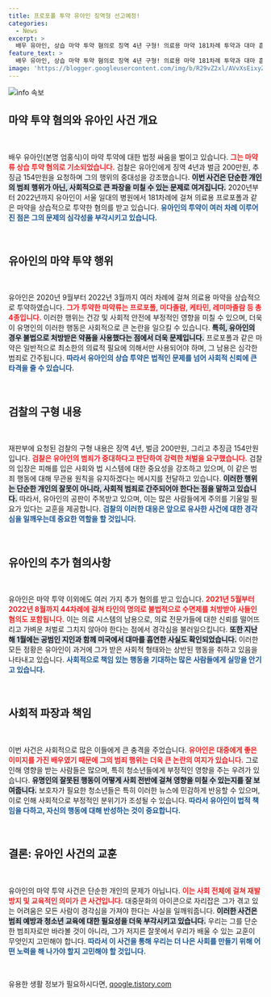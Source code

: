 ```yaml
---
title: 프로포폴 투약 유아인 징역형 선고예정!
categories:
  - News
excerpt: >
  배우 유아인, 상습 마약 투약 혐의로 징역 4년 구형! 의료용 마약 181차례 투약과 대마 흡연 등 검찰의 엄중한 처벌 촉구. 그의 충격적인 범죄 행위에 대한 재판 결과는? 클릭하여 자세한 내용을 확인하세요!
feature_text: >
  배우 유아인, 상습 마약 투약 혐의로 징역 4년 구형! 의료용 마약 181차례 투약과 대마 흡연 등 검찰의 엄중한 처벌 촉구. 그의 충격적인 범죄 행위에 대한 재판 결과는? 클릭하여 자세한 내용을 확인하세요!
image: 'https://blogger.googleusercontent.com/img/b/R29vZ2xl/AVvXsEixyZcFfHzMRdzZMjFBmAUKJYCLCGyLL1o632UiGVXcaFdKo_bkvkuCioo0uUKlGfBVcT3P84aROyZIXSBEx3Aw5nCQ3pTgDom1WDC4m8eifvWiAmWEEVb4x6G_l8C0QH225ldMjyaFvpxGEBGNO37VmDTDMHGhJPq73UglMfDca1-0aw/s1600/blogspot.png'
---
```


<p><img src="https://blogger.googleusercontent.com/img/b/R29vZ2xl/AVvXsEixyZcFfHzMRdzZMjFBmAUKJYCLCGyLL1o632UiGVXcaFdKo_bkvkuCioo0uUKlGfBVcT3P84aROyZIXSBEx3Aw5nCQ3pTgDom1WDC4m8eifvWiAmWEEVb4x6G_l8C0QH225ldMjyaFvpxGEBGNO37VmDTDMHGhJPq73UglMfDca1-0aw/s1600/blogspot.png" alt="info 속보" /></p>

<h2 data-ke-size="size26">마약 투약 혐의와 유아인 사건 개요</h2>

<p data-ke-size="size16">&nbsp;</p>

<p>배우 유아인(본명 엄홍식)이 마약 투약에 대한 법정 싸움을 벌이고 있습니다. <b><span style="color: #ee2323;">그는 마약류 상습 투약 혐의로 기소되었습니다.</span></b> 검찰은 유아인에게 징역 4년과 벌금 200만원, 추징금 154만원을 요청하며 그의 행위의 중대성을 강조했습니다. <b><span style="background-color: #21538527;">이번 사건은 단순한 개인의 범죄 행위가 아닌, 사회적으로 큰 파장을 미칠 수 있는 문제로 여겨집니다.</span></b> 2020년부터 2022년까지 유아인이 서울 일대의 병원에서 181차례에 걸쳐 의료용 프로포폴과 같은 마약을 상습적으로 투약한 혐의를 받고 있습니다. <b><span style="color: #1a5490;">유아인의 투약이 여러 차례 이루어진 점은 그의 문제의 심각성을 부각시키고 있습니다.</span></b></p>

<p data-ke-size="size16">&nbsp;</p>

<h2 data-ke-size="size26">유아인의 마약 투약 행위</h2>

<p data-ke-size="size16">&nbsp;</p>

<p>유아인은 2020년 9월부터 2022년 3월까지 여러 차례에 걸쳐 의료용 마약을 상습적으로 투약하였습니다. <b><span style="color: #ee2323;">그가 투약한 마약류는 프로포폴, 미다졸람, 케타민, 레미마졸람 등 총 4종입니다.</span></b> 이러한 행위는 건강 및 사회적 안전에 부정적인 영향을 미칠 수 있으며, 더욱이 유명인의 이러한 행동은 사회적으로 큰 논란을 일으킬 수 있습니다. <b><span style="background-color: #21538527;">특히, 유아인의 경우 불법으로 처방받은 약품을 사용했다는 점에서 더욱 문제입니다.</span></b> 프로포폴과 같은 마약은 일반적으로 최소한의 의료적 필요에 의해서만 사용되어야 하며, 그 남용은 심각한 범죄로 간주됩니다. <b><span style="color: #1a5490;">따라서 유아인의 상습 투약은 법적인 문제를 넘어 사회적 신뢰에 큰 타격을 줄 수 있습니다.</span></b></p>

<p data-ke-size="size16">&nbsp;</p>

<h2 data-ke-size="size26">검찰의 구형 내용</h2>

<p data-ke-size="size16">&nbsp;</p>

<p>재판부에 요청된 검찰의 구형 내용은 징역 4년, 벌금 200만원, 그리고 추징금 154만원입니다. <b><span style="color: #ee2323;">검찰은 유아인의 범죄가 중대하다고 판단하여 강력한 처벌을 요구했습니다.</span></b> 검찰의 입장은 피해를 입은 사회와 법 시스템에 대한 중요성을 강조하고 있으며, 이 같은 범죄 행동에 대해 무관용 원칙을 유지하겠다는 메시지를 전달하고 있습니다. <b><span style="background-color: #21538527;">이러한 행위는 단순한 개인의 잘못이 아니라, 사회적 범죄로 간주되어야 한다는 점을 말하고 있습니다.</span></b> 따라서, 유아인의 공판이 주목받고 있으며, 이는 많은 사람들에게 주의를 기울일 필요가 있다는 교훈을 제공합니다. <b><span style="color: #1a5490;">검찰의 이러한 대응은 앞으로 유사한 사건에 대한 경각심을 일깨우는데 중요한 역할을 할 것입니다.</span></b></p>

<p data-ke-size="size16">&nbsp;</p>

<h2 data-ke-size="size26">유아인의 추가 혐의사항</h2>

<p data-ke-size="size16">&nbsp;</p>

<p>유아인은 마약 투약 이외에도 여러 가지 추가 혐의를 받고 있습니다. <b><span style="color: #ee2323;">2021년 5월부터 2022년 8월까지 44차례에 걸쳐 타인의 명의로 불법적으로 수면제를 처방받아 사들인 혐의도 포함됩니다.</span></b> 이는 의료 시스템의 남용으로, 의료 전문가들에 대한 신뢰를 떨어뜨리고 가벼운 처벌로 그치지 않아야 한다는 점에서 경각심을 불러일으킵니다. <b><span style="background-color: #21538527;">또한 지난해 1월에는 공범인 지인과 함께 미국에서 대마를 흡연한 사실도 확인되었습니다.</span></b> 이러한 모든 정황은 유아인이 과거에 그가 받은 사회적 형태와는 상반된 행동을 취하고 있음을 나타내고 있습니다. <b><span style="color: #1a5490;">사회적으로 책임 있는 행동을 기대하는 많은 사람들에게 실망을 안기고 있습니다.</span></b></p>

<p data-ke-size="size16">&nbsp;</p>

<h2 data-ke-size="size26">사회적 파장과 책임</h2>

<p data-ke-size="size16">&nbsp;</p>

<p>이번 사건은 사회적으로 많은 이들에게 큰 충격을 주었습니다. <b><span style="color: #ee2323;">유아인은 대중에게 좋은 이미지를 가진 배우였기 때문에 그의 범죄 행위는 더욱 큰 논란의 여지가 있습니다.</span></b> 그로 인해 영향을 받는 사람들은 많으며, 특히 청소년들에게 부정적인 영향을 주는 우려가 있습니다. <b><span style="background-color: #21538527;">유명인의 잘못된 행동이 어떻게 사회 전반에 걸쳐 영향을 미칠 수 있는지를 잘 보여줍니다.</span></b> 보호자가 필요한 청소년들은 특히 이러한 뉴스에 민감하게 반응할 수 있으며, 이로 인해 사회적으로 부정적인 분위기가 조성될 수 있습니다. <b><span style="color: #1a5490;">따라서 유아인이 법적 책임을 다하고, 자신의 행동에 대해 반성하는 것이 중요합니다.</span></b></p>

<p data-ke-size="size16">&nbsp;</p>

<h2 data-ke-size="size26">결론: 유아인 사건의 교훈</h2>

<p data-ke-size="size16">&nbsp;</p>

<p>유아인의 마약 투약 사건은 단순한 개인의 문제가 아닙니다. <b><span style="color: #ee2323;">이는 사회 전체에 걸쳐 재발방지 및 교육적인 의미가 큰 사건입니다.</span></b> 대중문화의 아이콘으로 자리잡은 그가 겪고 있는 어려움은 모든 사람이 경각심을 가져야 한다는 사실을 일깨워줍니다. <b><span style="background-color: #21538527;">이러한 사건은 범죄 예방과 청소년 교육에 대한 필요성을 더욱 부각시키고 있습니다.</span></b> 우리는 그를 단순한 범죄자로만 바라볼 것이 아니라, 그가 저지른 잘못에서 우리가 배울 수 있는 교훈이 무엇인지 고민해야 합니다. <b><span style="color: #1a5490;">따라서 이 사건을 통해 우리는 더 나은 사회를 만들기 위해 어떤 노력을 해 나가야 할지 고민해야 할 것입니다.</span></b></p>

<p data-ke-size="size16">&nbsp;</p>
유용한 생활 정보가 필요하시다면, <a href="https://qoogle.tistory.com" rel="dofollow">qoogle.tistory.com</a>


